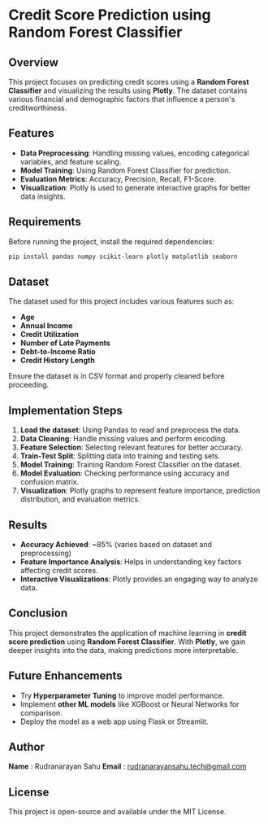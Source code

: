 # Credit Score Prediction using Random Forest Classifier

## Overview

This project focuses on predicting credit scores using a **Random Forest Classifier** and visualizing the results using **Plotly**. The dataset contains various financial and demographic factors that influence a person's creditworthiness.

## Features

- **Data Preprocessing**: Handling missing values, encoding categorical variables, and feature scaling.
- **Model Training**: Using Random Forest Classifier for prediction.
- **Evaluation Metrics**: Accuracy, Precision, Recall, F1-Score.
- **Visualization**: Plotly is used to generate interactive graphs for better data insights.

## Requirements

Before running the project, install the required dependencies:

```bash
pip install pandas numpy scikit-learn plotly matplotlib seaborn
```

## Dataset

The dataset used for this project includes various features such as:

- **Age**
- **Annual Income**
- **Credit Utilization**
- **Number of Late Payments**
- **Debt-to-Income Ratio**
- **Credit History Length**

Ensure the dataset is in CSV format and properly cleaned before proceeding.

## Implementation Steps

1. **Load the dataset**: Using Pandas to read and preprocess the data.
2. **Data Cleaning**: Handle missing values and perform encoding.
3. **Feature Selection**: Selecting relevant features for better accuracy.
4. **Train-Test Split**: Splitting data into training and testing sets.
5. **Model Training**: Training Random Forest Classifier on the dataset.
6. **Model Evaluation**: Checking performance using accuracy and confusion matrix.
7. **Visualization**: Plotly graphs to represent feature importance, prediction distribution, and evaluation metrics.

## Results

- **Accuracy Achieved**: \~85% (varies based on dataset and preprocessing)
- **Feature Importance Analysis**: Helps in understanding key factors affecting credit scores.
- **Interactive Visualizations**: Plotly provides an engaging way to analyze data.

## Conclusion

This project demonstrates the application of machine learning in **credit score prediction** using **Random Forest Classifier**. With **Plotly**, we gain deeper insights into the data, making predictions more interpretable.

## Future Enhancements

- Try **Hyperparameter Tuning** to improve model performance.
- Implement **other ML models** like XGBoost or Neural Networks for comparison.
- Deploy the model as a web app using Flask or Streamlit.

## Author

**Name** : Rudranarayan Sahu
**Email** : rudranarayansahu.tech@gmail.com

## License

This project is open-source and available under the MIT License.

 
